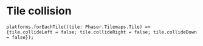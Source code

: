 # Tile collision
`platforms.forEachTile((tile: Phaser.Tilemaps.Tile) => {tile.collideLeft = false; tile.collideRight = false; tile.collideDown = false});`